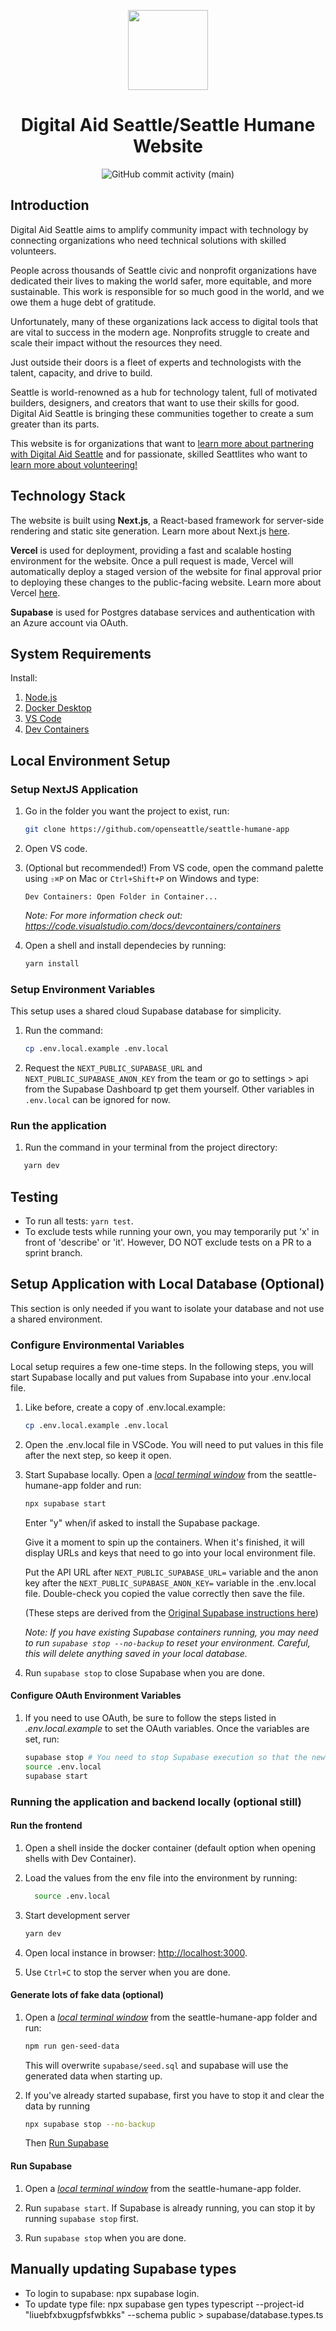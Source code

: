 <p align='center'>
    <a href='https://www.digitalaidseattle.org'>
        <img src='https://avatars.githubusercontent.com/u/3466034?s=200&v=4' height='128'>
    </a>
    <h1 align='center'>Digital Aid Seattle/Seattle Humane Website</h1>
</p>
<p align='center'>
    <img alt="GitHub commit activity (main)" src="https://img.shields.io/github/commit-activity/m/openseattle/open-seattle-website/main">
</p>

## Introduction

Digital Aid Seattle aims to amplify community impact with technology by connecting organizations who need technical solutions with skilled volunteers.

People across thousands of Seattle civic and nonprofit organizations have dedicated their lives to making the world safer, more equitable, and more sustainable. This work is responsible for so much good in the world, and we owe them a huge debt of gratitude.

Unfortunately, many of these organizations lack access to digital tools that are vital to success in the modern age. Nonprofits struggle to create and scale their impact without the resources they need.

Just outside their doors is a fleet of experts and technologists with the talent, capacity, and drive to build.

Seattle is world-renowned as a hub for technology talent, full of motivated builders, designers, and creators that want to use their skills for good. Digital Aid Seattle is bringing these communities together to create a sum greater than its parts.

This website is for organizations that want to [learn more about partnering with Digital Aid Seattle](https://www.digitalaidseattle.org/partner) and for passionate, skilled Seattlites who want to [learn more about volunteering!](https://www.digitalaidseattle.org/volunteer)

## Technology Stack

The website is built using **Next.js**, a React-based framework for server-side rendering and static site generation. Learn more about Next.js [here](https://nextjs.org/docs/getting-started).

**Vercel** is used for deployment, providing a fast and scalable hosting environment for the website. Once a pull request is made, Vercel will automatically deploy a staged version of the website for final approval prior to deploying these changes to the public-facing website. Learn more about Vercel [here](https://vercel.com/docs).

**Supabase** is used for Postgres database services and authentication with an Azure account via OAuth. 


## System Requirements

Install:
1. [Node.js](https://nodejs.org/en/)
1. [Docker Desktop](https://www.docker.com/products/docker-desktop/)
1. [VS Code](https://code.visualstudio.com/download)
1. [Dev Containers](https://marketplace.visualstudio.com/items?itemName=ms-vscode-remote.remote-containers)

## Local Environment Setup

### Setup NextJS Application
    
1. Go in the folder you want the project to exist, run:

   ```bash
   git clone https://github.com/openseattle/seattle-humane-app
   ```

1. Open VS code.

1. (Optional but recommended!) From VS code, open the command palette using `⇧⌘P` on Mac or `Ctrl+Shift+P` on Windows and type:
    ```
    Dev Containers: Open Folder in Container...
    ```

    _Note: For more information check out: https://code.visualstudio.com/docs/devcontainers/containers_

1. Open a shell and install dependecies by running:
    ```bash
    yarn install
    ```

### Setup Environment Variables

This setup uses a shared cloud Supabase database for simplicity.
1. Run the command:
   ```bash
   cp .env.local.example .env.local
   ```
2. Request the `NEXT_PUBLIC_SUPABASE_URL` and `NEXT_PUBLIC_SUPABASE_ANON_KEY` from the team or go to settings > api from the Supabase Dashboard tp get them yourself. Other variables in `.env.local` can be ignored for now.

### Run the application
1. Run the command in your terminal from the project directory:
```bash
   yarn dev
   ```

## Testing

- To run all tests: `yarn test`.
- To exclude tests while running your own, you may temporarily put 'x' in front of 'describe' or 'it'. However, DO NOT exclude tests on a PR to a sprint branch.

## Setup Application with Local Database (Optional)

This section is only needed if you want to isolate your database and not use a shared environment.

### Configure Environmental Variables
Local setup requires a few one-time steps. In the following steps, you will start Supabase locally and put values from Supabase into your .env.local file.

1. Like before, create a copy of .env.local.example:

   ```bash
   cp .env.local.example .env.local
   ```

1. Open the .env.local file in VSCode. You will need to put values in this file after the next step, so keep it open.

1. Start Supabase locally. Open a *[local terminal window](https://stackoverflow.com/questions/59815283/open-local-terminal-in-vscode-when-running-in-ssh-mode?rq=1)* from the seattle-humane-app folder and run: 
   ```bash 
   npx supabase start
   ```

    Enter "y" when/if asked to install the Supabase package.

    Give it a moment to spin up the containers. When it's finished, it will display URLs and keys that need to go into your local environment file.
    
    Put the API URL after `NEXT_PUBLIC_SUPABASE_URL=` variable and the anon key after the `NEXT_PUBLIC_SUPABASE_ANON_KEY=` variable in the .env.local file. Double-check you copied the value correctly then save the file.

    (These steps are derived from the [Original Supabase instructions here](https://supabase.com/docs/guides/cli/local-development#start-supabase-services))

    _Note: If you have existing Supabase containers running, you may need to run `supabase stop --no-backup` to reset your environment. Careful, this will delete anything saved in your local database._

1. Run `supabase stop` to close Supabase when you are done.

#### Configure OAuth Environment Variables

1. If you need to use OAuth, be sure to follow the steps listed in _.env.local.example_ to set the OAuth variables. Once the variables are set, run:
    ```bash
    supabase stop # You need to stop Supabase execution so that the new configuration changes will be picked up.
    source .env.local
    supabase start
    ```

### Running the application and backend locally (optional still)

#### Run the frontend

1. Open a shell inside the docker container (default option when opening shells with Dev Container).

1. Load the values from the env file into the environment by running:
    ```bash
      source .env.local
    ```

1. Start development server
   ```bash
   yarn dev
   ```

1. Open local instance in browser: <http://localhost:3000>.

1. Use `Ctrl+C` to stop the server when you are done.

#### Generate lots of fake data (optional)
1. Open a *[local terminal window](https://stackoverflow.com/questions/59815283/open-local-terminal-in-vscode-when-running-in-ssh-mode?rq=1)* from the seattle-humane-app folder and run: 
    ```bash
    npm run gen-seed-data
    ```
    This will overwrite `supabase/seed.sql` and supabase will use the generated data when starting up.

1. If you've already started supabase, first you have to stop it and clear the data by running
    ```bash
    npx supabase stop --no-backup
    ```
    Then [Run Supabase](#run-supabase)

#### Run Supabase

1. Open a *[local terminal window](https://stackoverflow.com/questions/59815283/open-local-terminal-in-vscode-when-running-in-ssh-mode?rq=1)* from the seattle-humane-app folder.

1. Run `supabase start`. If Supabase is already running, you can stop it by running `supabase stop` first.

1. Run `supabase stop` when you are done.

## Manually updating Supabase types

- To login to supabase: npx supabase login.
- To update type file: npx supabase gen types typescript --project-id "liuebfxbxugpfsfwbkks" --schema public > supabase/database.types.ts

